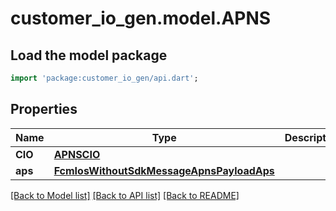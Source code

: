 # customer_io_gen.model.APNS

## Load the model package
```dart
import 'package:customer_io_gen/api.dart';
```

## Properties
Name | Type | Description | Notes
------------ | ------------- | ------------- | -------------
**CIO** | [**APNSCIO**](APNSCIO.md) |  | [optional] 
**aps** | [**FcmIosWithoutSdkMessageApnsPayloadAps**](FcmIosWithoutSdkMessageApnsPayloadAps.md) |  | [optional] 

[[Back to Model list]](../README.md#documentation-for-models) [[Back to API list]](../README.md#documentation-for-api-endpoints) [[Back to README]](../README.md)


